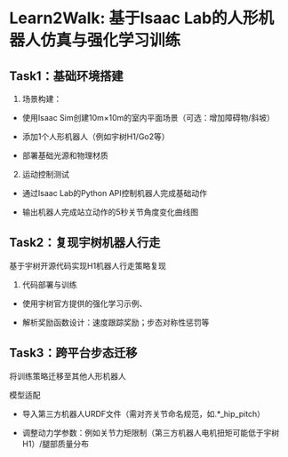 # Learn2Walk: 基于Isaac Lab的人形机器人仿真与强化学习训练

## Task1：基础环境搭建

1. 场景构建：

- 使用Isaac Sim创建10m×10m的室内平面场景（可选：增加障碍物/斜坡）

- 添加1个人形机器人（例如宇树H1/Go2等）

- 部署基础光源和物理材质

2. 运动控制测试​

- 通过Isaac Lab的Python API控制机器人完成基础动作

- 输出机器人完成站立动作的5秒关节角度变化曲线图

## Task2：复现宇树机器人行走

基于宇树开源代码实现H1机器人行走策略复现

1. 代码部署与训练​

- 使用宇树官方提供的强化学习示例、

- 解析奖励函数设计：速度跟踪奖励；步态对称性惩罚等

## Task3：跨平台步态迁移

将训练策略迁移至其他人形机器人

模型适配

- 导入第三方机器人URDF文件（需对齐关节命名规范，如.*_hip_pitch）

- 调整动力学参数：例如关节力矩限制（第三方机器人电机扭矩可能低于宇树H1）/腿部质量分布